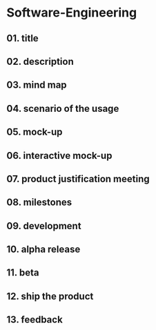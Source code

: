 Software-Engineering
====================

## 01. title

## 02. description

## 03. mind map

## 04. scenario of the usage

## 05. mock-up

## 06. interactive mock-up

## 07. product justification meeting

## 08. milestones

## 09. development

## 10. alpha release

## 11. beta

## 12. ship the product

## 13. feedback